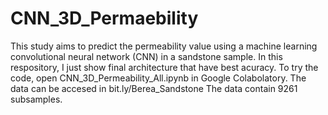# CNN_3D_Permaebility
This study aims to predict the permeability value using a machine learning convolutional neural network (CNN) in a sandstone sample.
In this respository, I just show final architecture that have best acuracy.
To try the code, open CNN_3D_Permeability_All.ipynb in Google Colabolatory.
The data can be accesed in bit.ly/Berea_Sandstone
The data contain 9261 subsamples.

